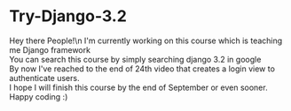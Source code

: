 # Try-Django-3.2
Hey there People!\n
I'm currently working on this course which is teaching me Django framework <br>
You can search this course by simply searching django 3.2 in google <br>
By now I've reached to the end of 24th video that creates a login view to authenticate users. <br>
I hope I will finish this course by the end of September or even sooner. <br>
Happy coding :)